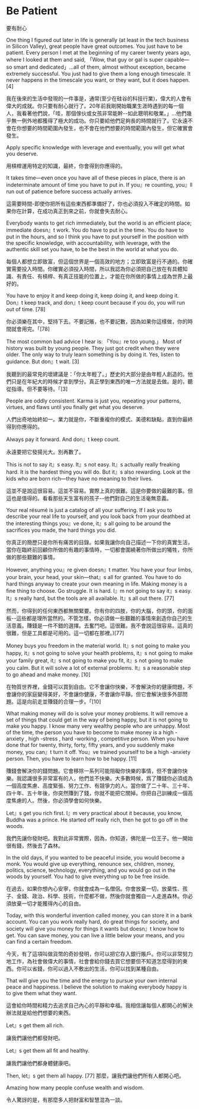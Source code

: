# Be Patient

要有耐心

One thing I figured out later in life is generally (at least in the tech business in Silicon Valley), great people have great outcomes. You just have to be patient. Every person I met at the beginning of my career twenty years ago, where I looked at them and said, 「Wow, that guy or gal is super capable—so smart and dedicated」…all of them, almost without exception, became extremely successful. You just had to give them a long enough timescale. It never happens in the timescale you want, or they want, but it does happen. [4]

我在後來的生活中發現的一件事是，通常(至少在硅谷的科技行業)，偉大的人會有偉大的成就。你只要有耐心就行了。20年前我剛開始職業生涯時遇到的每一個人，我看著他們說，「哇，那個傢伙或女孩非常能幹--如此聰明和敬業。」…他們幾乎無一例外地都獲得了極大的成功。你只要給他們足夠長的時間就行了。它永遠不會在你想要的時間範圍內發生，也不會在他們想要的時間範圍內發生，但它確實會發生。

Apply specific knowledge with leverage and eventually, you will get what you deserve.

用槓桿運用特定的知識，最終，你會得到你應得的。

It takes time—even once you have all of these pieces in place, there is an indeterminate amount of time you have to put in. If you』re counting, you』ll run out of patience before success actually arrives.

這需要時間-即使你把所有這些東西都準備好了，你也必須投入不確定的時間。如果你在計算，在成功真正到來之前，你就會失去耐心。

Everybody wants to get rich immediately, but the world is an efficient place; immediate doesn』t work. You do have to put in the time. You do have to put in the hours, and so I think you have to put yourself in the position with the specific knowledge, with accountability, with leverage, with the authentic skill set you have, to be the best in the world at what you do.

每個人都想立即致富，但這個世界是一個高效的地方；立即致富是行不通的。你確實需要投入時間。你確實必須投入時間，所以我認為你必須把自己放在有具體知識、有責任、有槓桿、有真正技能的位置上，才能在你所做的事情上成為世界上最好的。

You have to enjoy it and keep doing it, keep doing it, and keep doing it. Don』t keep track, and don』t keep count because if you do, you will run out of time. [78]

你必須樂在其中，堅持下去。不要記賬，也不要記數，因為如果你這樣做，你的時間就會用完。「[78]

The most common bad advice I hear is: 「You』re too young.」 Most of history was built by young people. They just got credit when they were older. The only way to truly learn something is by doing it. Yes, listen to guidance. But don』t wait. [3]

我聽到的最常見的壞建議是：「你太年輕了。」歷史的大部分是由年輕人創造的。他們只是在年紀大的時候才拿到學分。真正學到東西的唯一方法就是去做。是的，聽從指導。但不要等待。「[3]

People are oddly consistent. Karma is just you, repeating your patterns, virtues, and flaws until you finally get what you deserve.

人們出奇地始終如一。業力就是你，不斷重複你的模式、美德和缺點，直到你最終得到你應得的。

Always pay it forward. And don』t keep count.

永遠要把它發揚光大。別再數了。

This is not to say it』s easy. It』s not easy. It』s actually really freaking hard. It is the hardest thing you will do. But it』s also rewarding. Look at the kids who are born rich—they have no meaning to their lives.

這並不是說這很容易。這並不容易。實際上真的很難。這是你要做的最難的事。但這也是值得的。看看那些天生富有的孩子--他們對自己的生活毫無意義。

Your real résumé is just a catalog of all your suffering. If I ask you to describe your real life to yourself, and you look back from your deathbed at the interesting things you』ve done, it』s all going to be around the sacrifices you made, the hard things you did.

你真正的簡歷只是你所有痛苦的目錄。如果我讓你向自己描述一下你的真實生活，當你在臨終前回顧你所做的有趣的事情時，一切都會圍繞著你所做出的犧牲，你所做的那些艱難的事情。

However, anything you』re given doesn』t matter. You have your four limbs, your brain, your head, your skin—that』s all for granted. You have to do hard things anyway to create your own meaning in life. Making money is a fine thing to choose. Go struggle. It is hard. I』m not going to say it』s easy. It』s really hard, but the tools are all available. It』s all out there. [77]

然而，你得到的任何東西都無關緊要。你有你的四肢，你的大腦，你的頭，你的面板--這些都是理所當然的。不管怎樣，你必須做一些艱難的事情來創造你自己的生活意義。賺錢是一件不錯的選擇。去奮鬥吧。這很難。我不會說這很容易。這真的很難，但是工具都是可用的。這一切都在那裡。)[77]

Money buys you freedom in the material world. It』s not going to make you happy, it』s not going to solve your health problems, it』s not going to make your family great, it』s not going to make you fit, it』s not going to make you calm. But it will solve a lot of external problems. It』s a reasonable step to go ahead and make money. [10]

在物質世界裡，金錢可以買到自由。它不會讓你快樂，不會解決你的健康問題，不會讓你的家庭變得美好，不會讓你健康，不會讓你平靜。但它會解決很多外部問題。這是向前走並賺錢的合理一步。「[10]

What making money will do is solve your money problems. It will remove a set of things that could get in the way of being happy, but it is not going to make you happy. I know many very wealthy people who are unhappy. Most of the time, the person you have to become to make money is a high -anxiety , high -stress , hard -working , competitive person. When you have done that for twenty, thirty, forty, fifty years, and you suddenly make money, you can』t turn it off. You』ve trained yourself to be a high -anxiety person. Then, you have to learn how to be happy. [11]

賺錢會解決你的錢問題。它會移除一系列可能阻礙你快樂的事情，但不會讓你快樂。我認識很多非常富有的人，他們並不快樂。大多數時候，爲了賺錢你必須成為一個高度焦慮、高度緊張、努力工作、有競爭力的人。當你做了二十年、三十年、四十年、五十年後，你突然賺到了錢，你就不能把它關掉。你把自己訓練成一個高度焦慮的人。然後，你必須學會如何快樂。

Let』s get you rich first. I』m very practical about it because, you know, Buddha was a prince. He started off really rich, then he got to go off in the woods.

我們先讓你發財吧。我對此非常實際，因為，你知道，佛陀是一位王子。他一開始很有錢，然後去了森林。

In the old days, if you wanted to be peaceful inside, you would become a monk. You would give up everything, renounce sex, children, money, politics, science, technology, everything, and you would go out in the woods by yourself. You had to give everything up to be free inside.

在過去，如果你想內心安寧，你就會成為一名僧侶。你會放棄一切，放棄性、孩子、金錢、政治、科學、技術，什麼都不做，然後你就會獨自一人走進森林。你必須放棄一切才能獲得內心的自由。

Today, with this wonderful invention called money, you can store it in a bank account. You can you work really hard, do great things for society, and society will give you money for things it wants but doesn』t know how to get. You can save money, you can live a little below your means, and you can find a certain freedom.

今天，有了這項叫做貨幣的奇妙發明，你可以把它存入銀行賬戶。你可以非常努力地工作，為社會做偉大的事情，社會會給你錢去買它想要但不知道怎麼得到的東西。你可以省錢，你可以過入不敷出的生活，你可以找到某種自由。

That will give you the time and the energy to pursue your own internal peace and happiness. I believe the solution to making everybody happy is to give them what they want.

這會給你時間和精力去追求自己內心的平靜和幸福。我相信讓每個人都開心的解決辦法就是給他們想要的東西。

Let』s get them all rich.

讓我們讓他們都發財吧。

Let』s get them all fit and healthy.

讓我們讓他們都身體健康吧。

Then, let』s get them all happy. [77]
那麼，讓我們讓他們所有人都開心吧。

Amazing how many people confuse wealth and wisdom.

令人驚訝的是，有那麼多人把財富和智慧混為一談。
